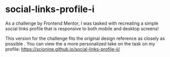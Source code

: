 # social-links-profile-i
As a challenge by Frontend Mentor, I was tasked with recreating a simple social links profile that is responsive to both mobile and desktop screens!

This version for the challenge fits the original design reference as closely as possible . You can view the a more personalized take on the task on my profile:
https://scionine.github.io/social-links-profile-ii/
